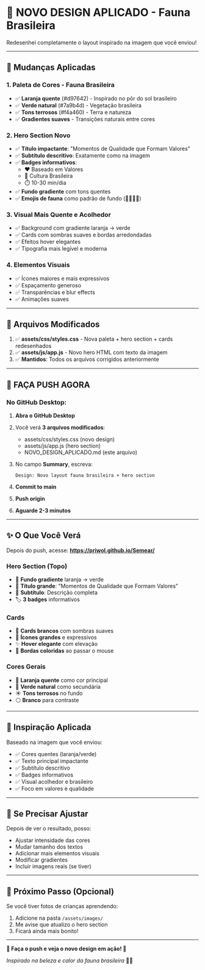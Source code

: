 # 🎨 NOVO DESIGN APLICADO - Fauna Brasileira

Redesenhei completamente o layout inspirado na imagem que você enviou!

---

## 🌟 Mudanças Aplicadas

### 1. Paleta de Cores - Fauna Brasileira
- ✅ **Laranja quente** (#d97642) - Inspirado no pôr do sol brasileiro
- ✅ **Verde natural** (#7a9b4d) - Vegetação brasileira
- ✅ **Tons terrosos** (#f4a460) - Terra e natureza
- ✅ **Gradientes suaves** - Transições naturais entre cores

### 2. Hero Section Novo
- ✅ **Título impactante**: "Momentos de Qualidade que Formam Valores"
- ✅ **Subtítulo descritivo**: Exatamente como na imagem
- ✅ **Badges informativos**:
  - ❤️ Baseado em Valores
  - 📖 Cultura Brasileira
  - ⏱️ 10-30 min/dia
- ✅ **Fundo gradiente** com tons quentes
- ✅ **Emojis de fauna** como padrão de fundo (🦜🌿🦋🌺)

### 3. Visual Mais Quente e Acolhedor
- ✅ Background com gradiente laranja → verde
- ✅ Cards com sombras suaves e bordas arredondadas
- ✅ Efeitos hover elegantes
- ✅ Tipografia mais legível e moderna

### 4. Elementos Visuais
- ✅ Ícones maiores e mais expressivos
- ✅ Espaçamento generoso
- ✅ Transparências e blur effects
- ✅ Animações suaves

---

## 📁 Arquivos Modificados

1. ✅ **assets/css/styles.css** - Nova paleta + hero section + cards redesenhados
2. ✅ **assets/js/app.js** - Novo hero HTML com texto da imagem
3. ✅ **Mantidos**: Todos os arquivos corrigidos anteriormente

---

## 🚀 FAÇA PUSH AGORA

### No GitHub Desktop:

1. **Abra o GitHub Desktop**

2. Você verá **3 arquivos modificados**:
   - assets/css/styles.css (novo design)
   - assets/js/app.js (hero section)
   - NOVO_DESIGN_APLICADO.md (este arquivo)

3. No campo **Summary**, escreva:
   ```
   Design: Novo layout fauna brasileira + hero section
   ```

4. **Commit to main**

5. **Push origin**

6. **Aguarde 2-3 minutos**

---

## ✨ O Que Você Verá

Depois do push, acesse: **https://priwol.github.io/Semear/**

### Hero Section (Topo)
- 🎨 **Fundo gradiente** laranja → verde
- 📝 **Título grande**: "Momentos de Qualidade que Formam Valores"
- 💬 **Subtítulo**: Descrição completa
- 🏷️ **3 badges** informativos

### Cards
- 🎴 **Cards brancos** com sombras suaves
- 🎯 **Ícones grandes** e expressivos
- ✨ **Hover elegante** com elevação
- 🌈 **Bordas coloridas** ao passar o mouse

### Cores Gerais
- 🧡 **Laranja quente** como cor principal
- 💚 **Verde natural** como secundária
- ☀️ **Tons terrosos** no fundo
- ⚪ **Branco** para contraste

---

## 🎯 Inspiração Aplicada

Baseado na imagem que você enviou:
- ✅ Cores quentes (laranja/verde)
- ✅ Texto principal impactante
- ✅ Subtítulo descritivo
- ✅ Badges informativos
- ✅ Visual acolhedor e brasileiro
- ✅ Foco em valores e qualidade

---

## 🐛 Se Precisar Ajustar

Depois de ver o resultado, posso:
- Ajustar intensidade das cores
- Mudar tamanho dos textos
- Adicionar mais elementos visuais
- Modificar gradientes
- Incluir imagens reais (se tiver)

---

## 📸 Próximo Passo (Opcional)

Se você tiver fotos de crianças aprendendo:
1. Adicione na pasta `/assets/images/`
2. Me avise que atualizo o hero section
3. Ficará ainda mais bonito!

---

**🌱 Faça o push e veja o novo design em ação! 🎨**

*Inspirado na beleza e calor da fauna brasileira* 🦜🌿
